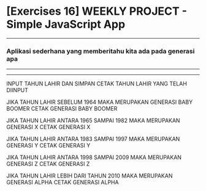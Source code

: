 # [Exercises 16] WEEKLY PROJECT - Simple JavaScript App
---
### Aplikasi sederhana yang memberitahu kita ada pada generasi apa
---

---
INPUT TAHUN LAHIR DAN SIMPAN
CETAK TAHUN LAHIR YANG TELAH DIINPUT

JIKA TAHUN LAHIR SEBELUM 1964 MAKA MERUPAKAN GENERASI BABY BOOMER
CETAK GENERASI BABY BOOMER

JIKA TAHUN LAHIR ANTARA 1965 SAMPAI 1982 MAKA MERUPAKAN GENERASI X
CETAK GENERASI X

JIKA TAHUN LAHIR ANTARA 1983 SAMPAI 1997 MAKA MERUPAKAN GENERASI Y
CETAK GENERASI Y

JIKA TAHUN LAHIR ANTARA 1998 SAMPAI 2009 MAKA MERUPAKAN GENERASI Z
CETAK GENERASI Z

JIKA TAHUN LAHIR LEBIH DARI TAHUN 2010 MAKA MERUPAKAN GENERASI ALPHA
CETAK GENERASI ALPHA


